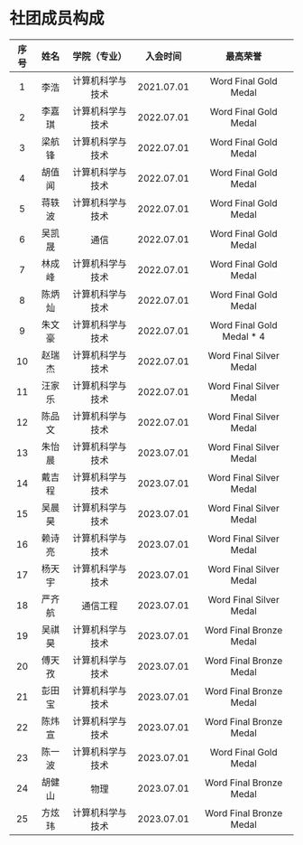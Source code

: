 # 社团成员构成

| **序号** |   **姓名**   |      **学院（专业）**      |    **入会时间**     |                          最高荣誉                           |
| :------: |:----------:|:--------------------:|:---------------:|:-------------------------------------------------------:|
|    1     |     李浩     |       计算机科学与技术       |   2021.07.01    |                  Word Final Gold Medal                  |
|    2     |    李嘉琪     |       计算机科学与技术       |   2022.07.01    |                  Word Final Gold Medal                  |
|    3     |    梁航锋     |       计算机科学与技术       |   2022.07.01    |                  Word Final Gold Medal                  |
|    4     |    胡值闻     |       计算机科学与技术       |   2022.07.01    |                  Word Final Gold Medal                  |
|    5     |    蒋轶波     |       计算机科学与技术       |   2022.07.01    |                  Word Final Gold Medal                  |
|    6     |    吴凯晟     |          通信          |   2022.07.01    |                  Word Final Gold Medal                  |
|    7     |    林成峰     |       计算机科学与技术       |   2022.07.01    |                  Word Final Gold Medal                  |
|    8     |    陈炳灿     |       计算机科学与技术       |   2022.07.01    |                  Word Final Gold Medal                  |
|    9     |    朱文豪     |       计算机科学与技术       |   2022.07.01    |                Word Final Gold Medal * 4                |
|    10    |    赵瑞杰     |       计算机科学与技术       |   2022.07.01    |                 Word Final Silver Medal                 |
|    11    |    汪家乐     |       计算机科学与技术       |   2022.07.01    |                 Word Final Silver Medal                 |
|    12    |    陈品文     |       计算机科学与技术       |   2022.07.01    |                 Word Final Silver Medal                 |
|    13    |    朱怡晨     |       计算机科学与技术       |   2023.07.01    |                 Word Final Silver Medal                 |
|    14    |    戴吉程     |       计算机科学与技术       |   2023.07.01    |                 Word Final Silver Medal                 |
|    15    |    吴晨昊     |       计算机科学与技术       |   2023.07.01    |                 Word Final Silver Medal                 |
|    16    |    赖诗亮     |       计算机科学与技术       |   2023.07.01    |                 Word Final Silver Medal                 |
|    17    |    杨天宇     |       计算机科学与技术       |   2023.07.01    |                 Word Final Silver Medal                 |
|    18    |    严齐航     |         通信工程         |   2023.07.01    |                 Word Final Silver Medal                 |
|    19    |    吴祺昊     |       计算机科学与技术       |   2023.07.01    |                 Word Final Bronze Medal                 |
|    20    |    傅天孜     |       计算机科学与技术       |   2023.07.01    |                 Word Final Bronze Medal                 |
|    21    |    彭田宝     |       计算机科学与技术       |   2023.07.01    |                 Word Final Bronze Medal                 |
|    22    |    陈炜宣     |       计算机科学与技术       |   2023.07.01    |                 Word Final Bronze Medal                 |
|    23    |    陈一波     |       计算机科学与技术       |   2023.07.01    |                  Word Final Gold Medal                  |
|    24    |    胡健山     |          物理          |   2023.07.01    |                 Word Final Bronze Medal                 |
|    25    |    方炫玮     |       计算机科学与技术       |   2023.07.01    |                 Word Final Bronze Medal                 |
